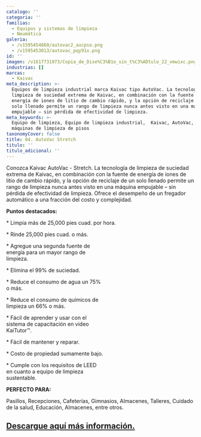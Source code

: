 ```yaml
---
catalogo: ''
categoria: ''
familias:
  - Equipos y sistemas de limpieza
  - Neumática
galeria:
  - /v1595454860/autovac2_aucpso.png
  - /v1595453013/autovac_pqy91x.png
id: ''
imagen: /v1617731973/Copia_de_Dise%C3%B1o_sin_t%C3%ADtulo_22_vmwixc.png
industrias: []
marcas:
  - Kaivac
meta_description: >-
  Equipos de limpieza industrial marca Kaivac tipo AutoVac. La tecnología de
  limpieza de suciedad extrema de Kaivac, en combinación con la fuente de
  energía de iones de litio de cambio rápido, y la opción de reciclaje de un
  solo llenado permite un rango de limpieza nunca antes visto en una máquina
  empujable – sin pérdida de efectividad de limpieza.
meta_keywords: >-
  Equipo de limpieza, Equipo de limpieza industrial,  Kaivac, AutoVac, Stretch,
  máquinas de limpieza de pisos
taxonomyCover: false
title: 04. AutoVac Stretch
titulo: ''
titulo_adicional: ''
---
```





Conozca Kaivac AutoVac - Stretch. La tecnología de limpieza de suciedad extrema de Kaivac, en combinación con la fuente de energía de iones de litio de cambio rápido, y la opción de reciclaje de un solo llenado permite un rango de limpieza nunca antes visto en una máquina empujable – sin pérdida de efectividad de limpieza. Ofrece el desempeño de un fregador automático a una fracción del costo y complejidad.

**Puntos destacados:**

\* Limpia más de 25,000 pies cuad. por hora.

\* Rinde 25,000 pies cuad. o más.

\* Agregue una segunda fuente de  
energía para un mayor rango de  
limpieza.

\* Elimina el 99% de suciedad.

\* Reduce el consumo de agua un 75%  
o más.

\* Reduce el consumo de químicos de  
limpieza un 66% o más.

\* Fácil de aprender y usar con el  
sistema de capacitación en video  
KaiTutor™.

\* Fácil de mantener y reparar.

\* Costo de propiedad sumamente bajo.

\* Cumple con los requisitos de LEED  
en cuanto a equipo de limpieza  
sustentable.

**PERFECTO PARA:**

Pasillos, Recepciones, Cafeterías, Gimnasios, Almacenes, Talleres, Cuidado de la salud, Educación, Almacenes, entre otros.

## [Descargue aquí más información.](https://synology01.novatec.cr:5001/d/f/560549769431267218)
